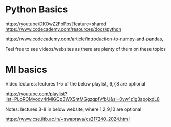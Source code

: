 # Python Basics

https://youtube/DKOwZ2FbPbs?feature=shared
https://www.codecademy.com/resources/docs/python

https://www.codecademy.com/article/introduction-to-numpy-and-pandas,

Feel free to see videos/websites as there are plenty of them on these topics

# Ml basics

Video lectures: lectures 1-5 of the below playlist, 6,7,8 are optional

https://youtube.com/playlist?list=PLoROMvodv4rMiGQp3WXShtMGgzqpfVfbU&si=0vw1z1g3apojxdL8

Notes: lectures 3-8 in below website, where 1,2,9,10 are optional

https://www.cse.iitb.ac.in/~swaprava/cs217240_2024.html

